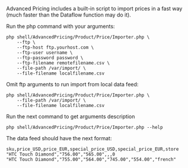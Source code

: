 Advanced Pricing includes a built-in script to import prices in a fast way (much faster than the Dataflow function may do it).

Run the php command with your arguments:

	php shell/AdvancedPricing/Product/Price/Importer.php \
	    --ftp \
	    --ftp-host ftp.yourhost.com \
	    --ftp-user username \
	    --ftp-password password \
	    --ftp-filename remotefilename.csv \
	    --file-path /var/import/ \
	    --file-filename localfilename.csv

Omit ftp arguments to run import from local data feed:

	php shell/AdvancedPricing/Product/Price/Importer.php \
	    --file-path /var/import/ \
	    --file-filename localfilename.csv

Run the next command to get arguments description

	php shell/AdvancedPricing/Product/Price/Importer.php --help

The data feed should have the next format:

	sku,price_USD,price_EUR,special_price_USD,special_price_EUR,store
	"HTC Touch Diamond","756.00","565.00",,,0
	"HTC Touch Diamond","755.00","564.00","745.00","554.00","french"
